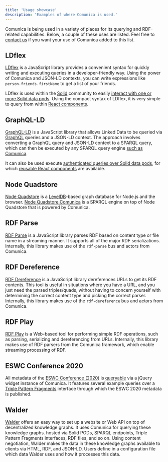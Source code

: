 ```yaml
---
title: 'Usage showcase'
description: 'Examples of where Comunica is used.'
---
```


Comunica is being used in a variety of places for its querying and RDF-related capabilities.
Below, a couple of these uses are listed.
Feel free to [contact us](/ask/) if you want your use of Comunica added to this list.

## LDflex

[LDflex](https://github.com/LDflex/LDflex) is a JavaScript library provides a convenient syntax for quickly writing and executing queries in a developer-friendly way.
Using the power of Comunica and JSON-LD contexts, you can write expressions like `person.friends.firstName` to get a list of your friends.

LDflex is used within the [Solid](https://solidproject.org/) community to easily [interact with one or more Solid data pods](https://github.com/solid/query-ldflex/).
Using the compact syntax of LDflex, it is very simple to query from within [React components](https://github.com/solid/react-components).

## GraphQL-LD

[GraphQL-LD](https://github.com/rubensworks/graphql-ld.js) is a JavaScript library
that allows Linked Data to be queried via [GraphQL](https://graphql.org/) queries and a JSON-LD context.
The approach involves converting a GraphQL query and JSON-LD context to a SPARQL query,
which can then be executed by any SPARQL query engine [such as Comunica](https://github.com/rubensworks/graphql-ld-comunica.js).

It can also be used execute [authenticated queries over Solid data pods](https://github.com/rubensworks/GraphQL-LD-Comunica-Solid.js),
for which [reusable React components](https://github.com/rubensworks/solid-react-graphql-ld.js) are available.

## Node Quadstore

[Node Quadstore](https://github.com/belayeng/quadstore) is a [LevelDB](https://github.com/google/leveldb)-based graph database for Node.js and the browser.
[Node Quadstore Comunica](https://github.com/belayeng/quadstore-comunica) is a SPARQL engine on top of Node Quadstore that is powered by Comunica.

## RDF Parse

[RDF Parse](https://github.com/rubensworks/rdf-parse.js) is a JavaScript library parses RDF based on content type or file name in a streaming manner.
It supports all of the major RDF serializations.
Internally, this library makes use of the `rdf-parse` bus and actors from Comunica.

## RDF Dereference

[RDF Dereference](https://github.com/rubensworks/rdf-dereference.js) is a JavaScript library dereferences URLs to get its RDF contents.
This tool is useful in situations where you have a URL, and you just need the parsed triples/quads, without having to concern yourself with determining the correct content type and picking the correct parser.
Internally, this library makes use of the `rdf-dereference` bus and actors from Comunica.

## RDF Play

[RDF Play](https://rdf-play.rubensworks.net/) is a Web-based tool for performing simple RDF operations, such as parsing, serializing and dereferencing from URLs.
Internally, this library makes use of RDF parsers from the Comunica framework, which enable streaming processing of RDF.

## ESWC Conference 2020

All metadata of the [ESWC Conference (2020)](https://2020.eswc-conferences.org/) is [queryable](https://query.2020.eswc-conferences.org/)
via a jQuery widget instance of Comunica.
It features several example queries over a [Triple Pattern Fragments](https://linkeddatafragments.org/concept/) interface through which the ESWC 2020 metadata is published.

## Walder

[Walder](https://github.com/KNowledgeOnWebScale/walder) offers an easy way 
to set up a website or Web API on top of decentralized knowledge graphs.
It uses Comunica for querying these knowledge graphs.
hosted via Solid PODs, SPARQL endpoints, Triple Pattern Fragments interfaces, RDF files, and so on. 
Using content negotiation, Walder makes the data in these knowledge graphs available to clients via HTML, RDF, and JSON-LD. 
Users define in a configuration file which data Walder uses and how it processes this data.
